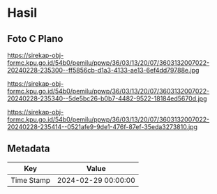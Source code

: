 # Hasil

## Foto C Plano

https://sirekap-obj-formc.kpu.go.id/54b0/pemilu/ppwp/36/03/13/20/07/3603132007022-20240228-235300--ff5856cb-d1a3-4133-ae13-6ef4dd79788e.jpg

https://sirekap-obj-formc.kpu.go.id/54b0/pemilu/ppwp/36/03/13/20/07/3603132007022-20240228-235340--5de5bc26-b0b7-4482-9522-18184ed5670d.jpg

https://sirekap-obj-formc.kpu.go.id/54b0/pemilu/ppwp/36/03/13/20/07/3603132007022-20240228-235414--0521afe9-9de1-476f-87ef-35eda3273810.jpg


## Metadata

| Key        | Value               |
| ---------- | ------------------- |
| Time Stamp | 2024-02-29 00:00:00 |



